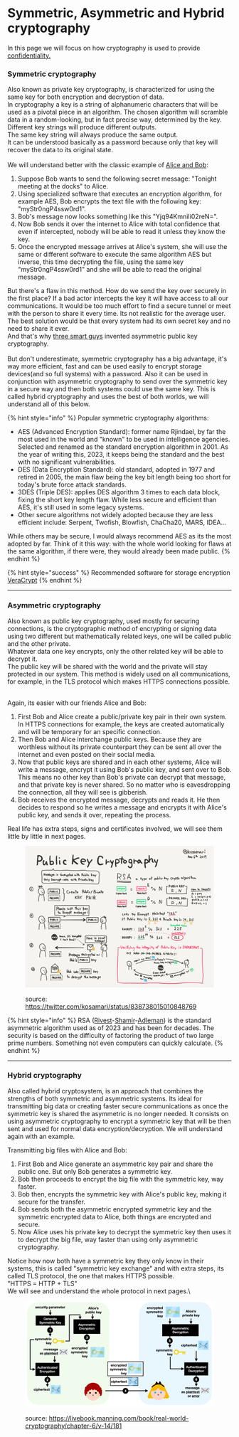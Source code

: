# Symmetric, Asymmetric and Hybrid cryptography

In this page we will focus on how cryptography is used to provide [confidentiality.](../pentesting-methodology-and-techniques/cia-triad-confidentiality-integrity-and-availability.md)&#x20;

### Symmetric cryptography

Also known as private key cryptography, is characterized for using the same key for both encryption and decryption of data. \
In cryptography a key is a string of alphanumeric characters that will be used as a pivotal piece in an algorithm. The chosen algorithm will scramble data in a random-looking, but in fact precise way, determined by the key. \
Different key strings will produce different outputs. \
The same key string will always produce the same output.\
It can be understood basically as a password because only that key will recover the data to its original state. \
\
We will understand better with the classic example of [Alice and Bob](https://en.wikipedia.org/wiki/Alice\_and\_Bob):

1. Suppose Bob wants to send the following secret message: "Tonight meeting at the docks" to Alice.
2. Using specialized software that executes an encryption algorithm, for example AES, Bob encrypts the text file with the following key: "myStr0ngP4ssw0rd1".
3. Bob's message now looks something like this "Yjq94KmniIi02reN=".
4. Now Bob sends it over the internet to Alice with total confidence that even if intercepted, nobody will be able to read it unless they know the key.
5. Once the encrypted message arrives at Alice's system, she will use the same or different software to execute the same algorithm AES but inverse, this time decrypting the file, using the same key "myStr0ngP4ssw0rd1" and she will be able to read the original message.

But there's a flaw in this method. How do we send the key over securely in the first place? If a bad actor intercepts the key it will have access to all our communications. It would be too much effort to find a secure tunnel or meet with the person to share it every time. Its not realistic for the average user. \
The best solution would be that every system had its own secret key and no need to share it ever.\
And that's why [three](https://en.wikipedia.org/wiki/Whitfield\_Diffie)[ ](https://en.wikipedia.org/wiki/Whitfield\_Diffie)[smart ](https://en.wikipedia.org/wiki/Martin\_Hellman)[guys](https://en.wikipedia.org/wiki/Ralph\_Merkle) invented asymmetric public key cryptography.\
\
But don't underestimate, symmetric cryptography has a big advantage, it's way more efficient, fast and can be used easily to encrypt storage devices(and so full systems) with a password. Also it can be used in conjunction with asymmetric cryptography to send over the symmetric key in a secure way and then both systems could use the same key. This is called hybrid cryptography and uses the best of both worlds, we will understand all of this below.

{% hint style="info" %}
Popular symmetric cryptography algorithms:&#x20;

* AES (Advanced Encryption Standard): former name Rjindael, by far the most used in the world and "known" to be used in intelligence agencies. Selected and renamed as the standard encryption algorithm in 2001. As the year of writing this, 2023, it keeps being the standard and the best with no significant vulnerabilities.
* DES (Data Encryption Standard): old standard, adopted in 1977 and retired in 2005, the main flaw being the key bit length being too short for today's brute force attack standards.
* 3DES (Triple DES): applies DES algorithm 3 times to each data block, fixing the short key length flaw. While less secure and efficient than AES, it's still used in some legacy systems.
* Other secure algorithms not widely adopted because they are less efficient include: Serpent, Twofish, Blowfish, ChaCha20, MARS, IDEA...

While others may be secure, I would always recommend AES as its the most adopted by far. Think of it this way: with the whole world looking for flaws at the same algorithm, if there were, they would already been made public.
{% endhint %}

{% hint style="success" %}
Recommended software for storage encryption [VeraCrypt](https://www.veracrypt.fr/en/Home.html)
{% endhint %}

***

### Asymmetric cryptography

Also known as public key cryptography, used mostly for securing connections, is the cryptographic method of encrypting or signing data using two different but mathematically related keys, one will be called public and the other private. \
Whatever data one key encrypts, only the other related key will be able to decrypt it.\
The public key will be shared with the world and the private will stay protected in our system. This method is widely used on all communications, for example, in the TLS protocol which makes HTTPS connections possible.

\
Again, its easier with our friends Alice and Bob:

1. First Bob and Alice create a public/private key pair in their own system. In HTTPS connections for example, the keys are created automatically and will be temporary for an specific connection.
2. Then Bob and Alice interchange public keys. Because they are worthless without its private counterpart they can be sent all over the internet and even posted on their social media.
3. Now that public keys are shared and in each other systems, Alice will write a message, encrypt it using Bob's public key, and sent over to Bob. This means no other key than Bob's private can decrypt that message, and that private key is never shared. So no matter who is eavesdropping the connection, all they will see is gibberish.&#x20;
4. Bob receives the encrypted message, decrypts and reads it. He then decides to respond so he writes a message and encrypts it with Alice's public key, and sends it over, repeating the process.

Real life has extra steps, signs and certificates involved, we will see them little by little in next pages.

<figure><img src="../../../.gitbook/assets/publicKey_Cryptography.jpeg" alt=""><figcaption><p>source: <a href="https://twitter.com/kosamari/status/838738015010848769">https://twitter.com/kosamari/status/838738015010848769</a> </p></figcaption></figure>

{% hint style="info" %}
RSA ([Rivest](https://en.wikipedia.org/wiki/Ron\_Rivest)-[Shamir](https://en.wikipedia.org/wiki/Adi\_Shamir)-[Adleman](https://en.wikipedia.org/wiki/Leonard\_Adleman)) is the standard asymmetric algorithm used as of 2023 and has been for decades. The security is based on the difficulty of factoring the product of two large prime numbers. Something not even computers can quickly calculate.&#x20;
{% endhint %}

***

### Hybrid cryptography

Also called hybrid cryptosystem, is an approach that combines the strengths of both symmetric and asymmetric systems. Its ideal for transmitting big data or creating faster secure communications as once the symmetric key is shared the asymmetric is no longer needed. It consists on using asymmetric cryptography to encrypt a symmetric key that will be then sent and used for normal data encryption/decryption. We will understand again with an example.

Transmitting big files with Alice and Bob:

1. First Bob and Alice generate an asymmetric key pair and share the public one. But only Bob generates a symmetric key.
2. Bob then proceeds to encrypt the big file with the symmetric key, way faster.
3. Bob then, encrypts the symmetric key with Alice's public key, making it secure for the transfer.
4. Bob sends both the asymmetric encrypted symmetric key and the symmetric encrypted data to Alice, both things are encrypted and secure.
5. Now Alice uses his private key to decrypt the symmetric key then uses it to decrypt the big file, way faster than using only asymmetric cryptography.

Notice how now both have a symmetric key they only know in their systems, this is called "symmetric key exchange" and with extra steps, its called TLS protocol, the one that makes HTTPS possible. \
"HTTPS = HTTP + TLS"\
We will see and understand the whole protocol in next pages.\


<figure><img src="../../../.gitbook/assets/hybridCryptography.png" alt=""><figcaption><p>source: <a href="https://livebook.manning.com/book/real-world-cryptography/chapter-6/v-14/181">https://livebook.manning.com/book/real-world-cryptography/chapter-6/v-14/181</a> </p></figcaption></figure>
